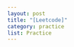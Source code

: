 ```yaml
---
layout: post
title: "[Leetcode]"
category: practice
list: Practice
---
```


<div class='fetchDocsHere'></div>

<script>
    fetchDocs("https://docs.google.com/document/d/e/2PACX-1vQb8aogoNrwonkvJgrsNuwkgEmpvzAEmPCUWg8Rou2PBe9V66M4KzEaowa5b33i-PGekTY6LeUEAqUt/pub?embedded=true")
</script>
